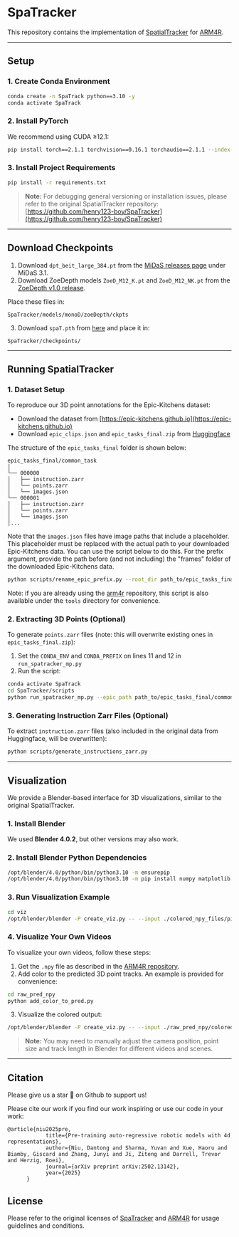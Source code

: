 # SpaTracker

This repository contains the implementation of [SpatialTracker](https://henry123-boy.github.io/SpaTracker/) for [ARM4R](https://arm4r.github.io).

---

## Setup

### 1. Create Conda Environment

```bash
conda create -n SpaTrack python==3.10 -y
conda activate SpaTrack
```

### 2. Install PyTorch

We recommend using CUDA ≥12.1:

```bash
pip install torch==2.1.1 torchvision==0.16.1 torchaudio==2.1.1 --index-url https://download.pytorch.org/whl/cu121
```

### 3. Install Project Requirements

```bash
pip install -r requirements.txt
```

> **Note:** For debugging general versioning or installation issues, please refer to the original SpatialTracker repository: [https://github.com/henry123-boy/SpaTracker](https://github.com/henry123-boy/SpaTracker)

---

## Download Checkpoints

1. Download `dpt_beit_large_384.pt` from the [MiDaS releases page](https://github.com/isl-org/MiDaS/releases/) under MiDaS 3.1.
2. Download ZoeDepth models `ZoeD_M12_K.pt` and `ZoeD_M12_NK.pt` from the [ZoeDepth v1.0 release](https://github.com/isl-org/ZoeDepth/releases/tag/v1.0).

Place these files in:

```
SpaTracker/models/monoD/zoeDepth/ckpts
```

3. Download `spaT.pth` from [here](https://drive.google.com/drive/folders/1UtzUJLPhJdUg2XvemXXz1oe6KUQKVjsZ) and place it in:

```
SpaTracker/checkpoints/
```

---

## Running SpatialTracker

### 1. Dataset Setup

To reproduce our 3D point annotations for the Epic-Kitchens dataset:

- Download the dataset from [https://epic-kitchens.github.io](https://epic-kitchens.github.io)
- Download `epic_clips.json` and `epic_tasks_final.zip` from [Huggingface](https://huggingface.co/datasets/yuvansharma/arm4r-data)

The structure of the `epic_tasks_final` folder is shown below:

```
epic_tasks_final/common_task
│ 
└── 000000
│   ├── instruction.zarr
│   └── points.zarr
│   └── images.json
└── 000001
│   ├── instruction.zarr
│   └── points.zarr
│   └── images.json
│...
```

Note that the ```images.json``` files have image paths that include a placeholder. This placeholder must be replaced with the actual path to your downloaded Epic-Kitchens data. You can use the script below to do this. For the prefix argument, provide the path before (and not including) the "frames" folder of the downloaded Epic-Kitchens data.

```bash
python scripts/rename_epic_prefix.py --root_dir path_to/epic_tasks_final/common_task --prefix path_to_epic_kitchens_data
```

Note: if you are already using the [arm4r](https://github.com/Dantong88/arm4r) repository, this script is also available under the ```tools``` directory for convenience.

### 2. Extracting 3D Points (Optional)

To generate `points.zarr` files (note: this will overwrite existing ones in `epic_tasks_final.zip`):

1. Set the `CONDA_ENV` and `CONDA_PREFIX` on lines 11 and 12 in `run_spatracker_mp.py`
2. Run the script:

```bash
conda activate SpaTrack
cd SpaTracker/scripts
python run_spatracker_mp.py --epic_path path_to/epic_tasks_final/common_task --gpu_ids 0,1,2,3
```

### 3. Generating Instruction Zarr Files (Optional)

To extract `instruction.zarr` files (also included in the original data from Huggingface, will be overwritten):

```bash
python scripts/generate_instructions_zarr.py
```

---

## Visualization

We provide a Blender-based interface for 3D visualizations, similar to the original SpatialTracker.

### 1. Install Blender

We used **Blender 4.0.2**, but other versions may also work.

### 2. Install Blender Python Dependencies

```bash
/opt/blender/4.0/python/bin/python3.10 -m ensurepip
/opt/blender/4.0/python/bin/python3.10 -m pip install numpy matplotlib trimesh
```

### 3. Run Visualization Example

```bash
cd viz
/opt/blender/blender -P create_viz.py -- --input ./colored_npy_files/pick_cube_example.npy
```

### 4. Visualize Your Own Videos

To visualize your own videos, follow these steps:

1. Get the `.npy` file as described in the [ARM4R repository](https://arm4r.github.io).
2. Add color to the predicted 3D point tracks. An example is provided for convenience:

```bash
cd raw_pred_npy
python add_color_to_pred.py
```

3. Visualize the colored output:

```bash
/opt/blender/blender -P create_viz.py -- --input ./raw_pred_npy/colored_raw_points_example.npy --track_len 5
```

> **Note:** You may need to manually adjust the camera position, point size and track length in Blender for different videos and scenes.

---

## Citation 
Please give us a star 🌟 on Github to support us!

Please cite our work if you find our work inspiring or use our code in your work:
```
@article{niu2025pre,
            title={Pre-training auto-regressive robotic models with 4d representations},
            author={Niu, Dantong and Sharma, Yuvan and Xue, Haoru and Biamby, Giscard and Zhang, Junyi and Ji, Ziteng and Darrell, Trevor and Herzig, Roei},
            journal={arXiv preprint arXiv:2502.13142},
            year={2025}
      }
```

## License

Please refer to the original licenses of [SpaTracker](https://github.com/henry123-boy/SpaTracker) and [ARM4R](https://arm4r.github.io) for usage guidelines and conditions.